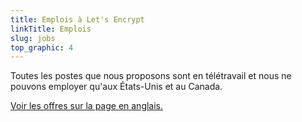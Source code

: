 ```yaml
---
title: Emplois à Let's Encrypt
linkTitle: Emplois
slug: jobs
top_graphic: 4
---
```


Toutes les postes que nous proposons sont en télétravail et nous ne pouvons employer qu'aux États-Unis et au Canada.

[Voir les offres sur la page en anglais.](/jobs/)
